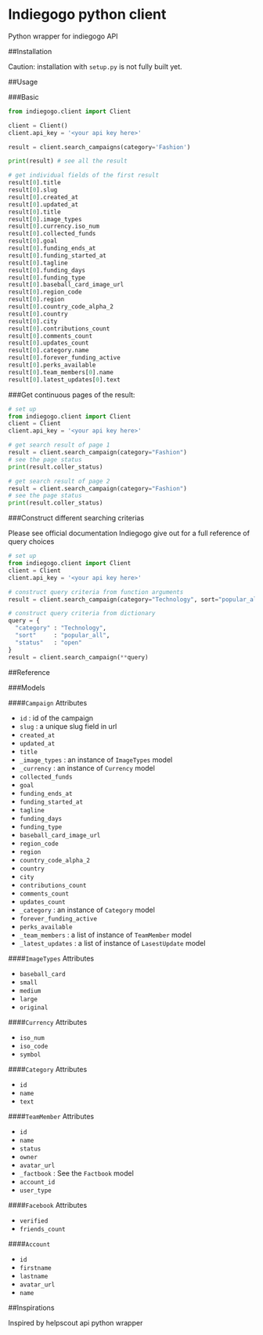 # Indiegogo python client

Python wrapper for indiegogo API

##Installation

Caution: installation with `setup.py` is not fully built yet.

##Usage

###Basic

```python
from indiegogo.client import Client

client = Client()
client.api_key = '<your api key here>'

result = client.search_campaigns(category='Fashion')

print(result) # see all the result

# get individual fields of the first result
result[0].title
result[0].slug
result[0].created_at
result[0].updated_at
result[0].title
result[0].image_types
result[0].currency.iso_num
result[0].collected_funds
result[0].goal
result[0].funding_ends_at
result[0].funding_started_at
result[0].tagline
result[0].funding_days
result[0].funding_type
result[0].baseball_card_image_url
result[0].region_code
result[0].region
result[0].country_code_alpha_2
result[0].country
result[0].city
result[0].contributions_count
result[0].comments_count
result[0].updates_count
result[0].category.name
result[0].forever_funding_active
result[0].perks_available
result[0].team_members[0].name
result[0].latest_updates[0].text
```

###Get continuous pages of the result:

```python
# set up
from indiegogo.client import Client
client = Client
client.api_key = '<your api key here>'

# get search result of page 1
result = client.search_campaign(category="Fashion")
# see the page status
print(result.coller_status)

# get search result of page 2
result = client.search_campaign(category="Fashion")
# see the page status
print(result.coller_status)
```

###Construct different searching criterias

Please see official documentation Indiegogo give out for a full reference
of query choices

```python
# set up
from indiegogo.client import Client
client = Client
client.api_key = '<your api key here>'

# construct query criteria from function arguments
result = client.search_campaign(category="Technology", sort="popular_all", status="open")

# construct query criteria from dictionary
query = {
  "category" : "Technology",
  "sort"     : "popular_all",
  "status"   : "open"
}
result = client.search_campaign(**query)
```


##Reference

###Models

####`Campaign`
Attributes
- `id` : id of the campaign
- `slug` : a unique slug field in url
- `created_at`
- `updated_at`
- `title`
- `_image_types` : an instance of `ImageTypes` model
- `_currency` : an instance of `Currency` model
- `collected_funds`
- `goal`
- `funding_ends_at`
- `funding_started_at`
- `tagline`
- `funding_days`
- `funding_type`
- `baseball_card_image_url`
- `region_code`
- `region`
- `country_code_alpha_2`
- `country`
- `city`
- `contributions_count`
- `comments_count`
- `updates_count`
- `_category` : an instance of `Category` model
- `forever_funding_active`
- `perks_available`
- `_team_members` : a list of instance of `TeamMember` model
- `_latest_updates` : a list of instance of `LasestUpdate` model

####`ImageTypes`
Attributes
- `baseball_card`
- `small`
- `medium`
- `large`
- `original`

####`Currency`
Attributes
- `iso_num`
- `iso_code`
- `symbol`

####`Category`
Attributes
- `id`
- `name`
- `text`

####`TeamMember`
Attributes
- `id`
- `name`
- `status`
- `owner`
- `avatar_url`
- `_factbook` : See the `Factbook` model
- `account_id`
- `user_type`

####`Facebook`
Attributes
- `verified`
- `friends_count`

####`Account`
- `id`
- `firstname`
- `lastname`
- `avatar_url`
- `name`


##Inspirations

Inspired by helpscout api python wrapper

